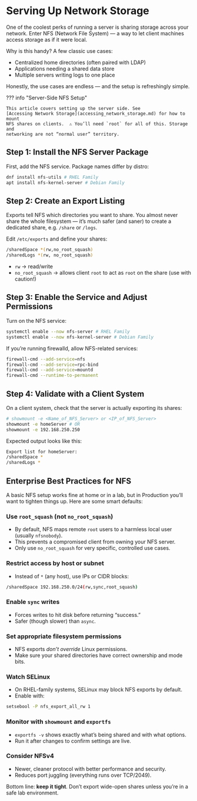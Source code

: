 # Serving Up Network Storage
One of the coolest perks of running a server is sharing storage across your
network. Enter NFS (Network File System) — a way to let client machines access
storage as if it were local.

Why is this handy? A few classic use cases:
- Centralized home directories (often paired with LDAP)
- Applications needing a shared data store
- Multiple servers writing logs to one place

Honestly, the use cases are endless — and the setup is refreshingly simple.

??? info "Server-Side NFS Setup"

    This article covers setting up the server side. See
    [Accessing Network Storage](accessing_network_storage.md) for how to mount
    NFS shares on clients.  ⚠️ You’ll need `root` for all of this. Storage and
    networking are not “normal user” territory.

## Step 1: Install the NFS Server Package

First, add the NFS service. Package names differ by distro:

``` bash title="Install NFS Server Package"
dnf install nfs-utils # RHEL Family
apt install nfs-kernel-server # Debian Family
```

## Step 2: Create an Export Listing
Exports tell NFS which directories you want to share. You almost never share
the whole filesystem — it’s much safer (and saner) to create a dedicated
share, e.g. `/share` or `/logs`.

Edit `/etc/exports` and define your shares:

``` bash title="Sample /etc/exports File"
/sharedSpace *(rw,no_root_squash)
/sharedLogs *(rw, no_root_squash)
```

- `rw` → read/write
- `no_root_squash` → allows client `root` to act as `root` on the share
   (use with caution!)

## Step 3: Enable the Service and Adjust Permissions
Turn on the NFS service:

``` bash title="Enable NFS Service"
systemctl enable --now nfs-server # RHEL Family
systemctl enable --now nfs-kernel-server # Debian Family
```

If you’re running firewalld, allow NFS-related services:

``` bash title="Adjust Firewall for NFS"
firewall-cmd --add-service=nfs
firewall-cmd --add-service=rpc-bind
firewall-cmd --add-service=mountd
firewall-cmd --runtime-to-permanent
```

## Step 4: Validate with a Client System
On a client system, check that the server is actually exporting its shares:

``` bash title="Find an NFS Share"
# showmount -e <Name_of_NFS_Server> or <IP_of_NFS_Server>
showmount -e homeServer # OR
showmount -e 192.168.250.250
```

Expected output looks like this:

``` bash title="Sample Output from showmount"
Export list for homeServer:
/sharedSpace *
/sharedLogs *
```

## Enterprise Best Practices for NFS
A basic NFS setup works fine at home or in a lab, but in Production you’ll
want to tighten things up. Here are some smart defaults:

### Use `root_squash` (not `no_root_squash`)
- By default, NFS maps remote `root` users to a harmless local user (usually `nfsnobody`).
- This prevents a compromised client from owning your NFS server.
- Only use `no_root_squash` for very specific, controlled use cases.

### Restrict access by host or subnet
- Instead of `*` (any host), use IPs or CIDR blocks:

``` bash title="Restrict NFS Access by Subnet"
/sharedSpace 192.168.250.0/24(rw,sync,root_squash)
```

### Enable `sync` writes
- Forces writes to hit disk before returning “success.”
- Safer (though slower) than `async`.

### Set appropriate filesystem permissions
- NFS exports *don’t override* Linux permissions.
- Make sure your shared directories have correct ownership and mode bits.

### Watch SELinux
- On RHEL-family systems, SELinux may block NFS exports by default.
- Enable with:

``` bash title="Enable NFS in SELinux"
setsebool -P nfs_export_all_rw 1
```

### Monitor with `showmount` and `exportfs`
- `exportfs -v` shows exactly what’s being shared and with what options.
- Run it after changes to confirm settings are live.

### Consider NFSv4
- Newer, cleaner protocol with better performance and security.
- Reduces port juggling (everything runs over TCP/2049).

Bottom line: **keep it tight**. Don’t export wide-open shares unless you’re
in a safe lab environment.
